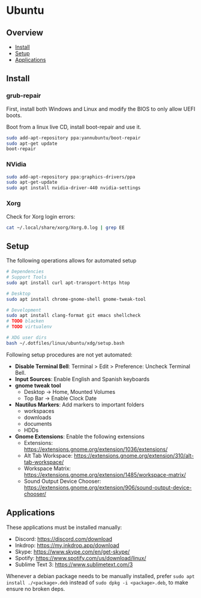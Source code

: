 # Ubuntu

## Overview

- [Install](#install)
- [Setup](#setup)
- [Applications](#applications)

## Install

### grub-repair

First, install both Windows and Linux and modify the BIOS to only allow UEFI boots.

Boot from a linux live CD, install boot-repair and use it.

```bash
sudo add-apt-repository ppa:yannubuntu/boot-repair
sudo apt-get update
boot-repair
```

### NVidia

```bash
sudo add-apt-repository ppa:graphics-drivers/ppa
sudo apt-get-update
sudo apt install nvidia-driver-440 nvidia-settings
```

### Xorg

Check for Xorg login errors:

```bash
cat ~/.local/share/xorg/Xorg.0.log | grep EE
```

## Setup

The following operations allows for automated setup

```bash
# Dependencies
# Support Tools
sudo apt install curl apt-transport-https htop

# Desktop
sudo apt install chrome-gnome-shell gnome-tweak-tool

# Development
sudo apt install clang-format git emacs shellcheck
# TODO blacken
# TODO virtualenv

# XDG user dirs
bash ~/.dotfiles/linux/ubuntu/xdg/setup.bash
```

Following setup procedures are not yet automated:
- **Disable Terminal Bell**: Terminal > Edit > Preference: Uncheck Terminal Bell.
- **Input Sources**: Enable English and Spanish keyboards
- **gnome tweak tool**
  - Desktop -> Home, Mounted Volumes
  - Top Bar -> Enable Clock Date
- **Nautilus Markers**: Add markers to important folders
  - workspaces
  - downloads
  - documents
  - HDDs
- **Gnome Extensions**: Enable the following extensions
  - Extensions: https://extensions.gnome.org/extension/1036/extensions/
  - Alt Tab Workspace: https://extensions.gnome.org/extension/310/alt-tab-workspace/
  - Workspace Matrix: https://extensions.gnome.org/extension/1485/workspace-matrix/
  - Sound Output Device Chooser: https://extensions.gnome.org/extension/906/sound-output-device-chooser/

## Applications

These applications must be installed manually:
- Discord: https://discord.com/download
- Inkdrop: https://my.inkdrop.app/download
- Skype: https://www.skype.com/en/get-skype/
- Spotify: https://www.spotify.com/us/download/linux/
- Sublime Text 3: https://www.sublimetext.com/3

Whenever a debian package needs to be manually installed, prefer `sudo apt install ./<package>.deb` instead of `sudo dpkg -i <package>.deb`, to make ensure no broken deps.
